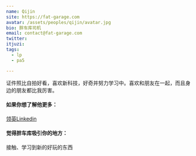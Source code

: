 ```yaml
---
name: Qijin
site: https://fat-garage.com
avatar: /assets/peoples/qijin/avatar.jpg
bio: 胖车库司机
email: contact@fat-garage.com
twitter: 
itjuzi: 
tags:
  - lp
  - pa5

---
```


证件照比自拍好看，喜欢新科技，好奇并努力学习中。喜欢和朋友在一起，而且身边的朋友都比我厉害。


#### 如果你想了解他更多：

[领英Linkedin](https://www.linkedin.com/in/qijin-zhang-582778107)



#### 觉得胖车库吸引你的地方：
 接触、学习到新的好玩的东西